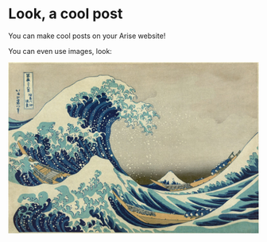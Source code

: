 <!-- BEGIN ARISE ------------------------------
Title:: "My Cool Post"

Author:: "Spectra Secure"
Description:: "This cool post is an example of a post published in Arise"
Language:: "en"
Thumbnail:: "kanagawa.jpg"
Published Date:: "2022-09-17"
Modified Date:: "2022-09-17"

---- END ARISE \\ DO NOT MODIFY THIS LINE ---->

# Look, a cool post

You can make cool posts on your Arise website!

You can even use images, look:

![The Great Wave off Kanagawa](kanagawa.jpg)

